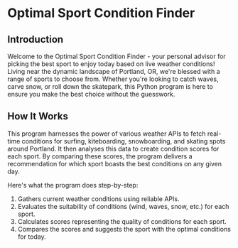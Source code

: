 # Optimal Sport Condition Finder

## Introduction
Welcome to the Optimal Sport Condition Finder - your personal advisor for picking the best sport to enjoy today based on live weather conditions! Living near the dynamic landscape of Portland, OR, we're blessed with a range of sports to choose from. Whether you're looking to catch waves, carve snow, or roll down the skatepark, this Python program is here to ensure you make the best choice without the guesswork.

## How It Works
This program harnesses the power of various weather APIs to fetch real-time conditions for surfing, kiteboarding, snowboarding, and skating spots around Portland. It then analyses this data to create condition scores for each sport. By comparing these scores, the program delivers a recommendation for which sport boasts the best conditions on any given day.

Here's what the program does step-by-step:
1. Gathers current weather conditions using reliable APIs.
2. Evaluates the suitability of conditions (wind, waves, snow, etc.) for each sport.
3. Calculates scores representing the quality of conditions for each sport.
4. Compares the scores and suggests the sport with the optimal conditions for today.
